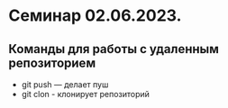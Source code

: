 ﻿# Семинар 02.06.2023.
## Команды для работы с удаленным репозиторием


* git push — делает пуш
* git clon - клонирует репозиторий